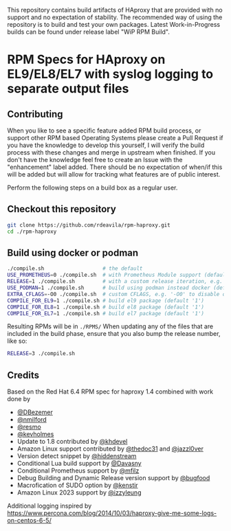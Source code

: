 This repository contains build artifacts of HAproxy that are provided with no
support and no expectation of stability. The recommended way of using the
repository is to build and test your own packages. Latest Work-in-Progress
builds can be found under release label "WiP RPM Build".

# RPM Specs for HAproxy on EL9/EL8/EL7 with syslog logging to separate output files

## Contributing

When you like to see a specific feature added RPM build process, or support
other RPM based Operating Systems please create a Pull Request if you have the
knowledge to develop this yourself, I will verify the build process with these
changes and merge in upstream when finished. If you don't have the knowledge
feel free to create an Issue with the "enhancement" label added. There should be
no expectation of when/if this will be added but will allow for tracking what
features are of public interest.

Perform the following steps on a build box as a regular user.

## Checkout this repository

```bash
git clone https://github.com/rdeavila/rpm-haproxy.git 
cd ./rpm-haproxy
```

## Build using docker or podman

```bash
./compile.sh                   # the default
USE_PROMETHEUS=0 ./compile.sh  # with Prometheus Module support (default '1')
RELEASE=1 ./compile.sh         # with a custom release iteration, e.g. '2' (default '1')
USE_PODMAN=1 ./compile.sh      # build using podman instead docker (default '1')
EXTRA_CFLAGS=-O0 ./compile.sh  # custom CFLAGS, e.g. '-O0' to disable optimization for debug
COMPILE_FOR_EL9=1 ./compile.sh # build el9 package (default '1')
COMPILE_FOR_EL8=1 ./compile.sh # build el8 package (default '1')
COMPILE_FOR_EL7=1 ./compile.sh # build el7 package (default '1')
```

Resulting RPMs will be in `./RPMS/` When updating any of the files that are
included in the build phase, ensure that you also bump the release number, like
so:

```bash
RELEASE=3 ./compile.sh
```

## Credits

Based on the Red Hat 6.4 RPM spec for haproxy 1.4 combined with work done by

- [@DBezemer](https://github.com/DBezemer)
- [@nmilford](https://www.github.com/nmilford)
- [@resmo](https://www.github.com/resmo) 
- [@kevholmes](https://www.github.com/kevholmes)
- Update to 1.8 contributed by [@khdevel](https://github.com/khdevel)
- Amazon Linux support contributed by [@thedoc31](https://github.com/thedoc31)
  and [@jazzl0ver](https://github.com/jazzl0ver)
- Version detect snippet by [@hiddenstream](https://github.com/hiddenstream)
- Conditional Lua build support by [@Davasny](https://github.com/Davasny)
- Conditional Prometheus support by [@mfilz](https://github.com/mfilz)
- Debug Building and Dynamic Release version support by
  [@bugfood](https://github.com/bugfood)
- Macrofication of SUDO option by [@kenstir](https://github.com/kenstir)
- Amazon Linux 2023 support by [@izzyleung](https://github.com/izzyleung)

Additional logging inspired by
https://www.percona.com/blog/2014/10/03/haproxy-give-me-some-logs-on-centos-6-5/
